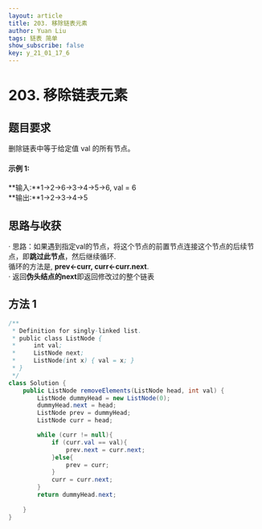 ```yaml
---
layout: article
title: 203. 移除链表元素
author: Yuan Liu
tags: 链表 简单
show_subscribe: false
key: y_21_01_17_6
---
```


# 203. 移除链表元素

## 题目要求
删除链表中等于给定值 val 的所有节点。  
 
#### 示例 1:  
**输入:**1->2->6->3->4->5->6, val = 6  
**输出:**1->2->3->4->5  

## 思路与收获
· 思路：如果遇到指定val的节点，将这个节点的前置节点连接这个节点的后续节点，即**跳过此节点**，然后继续循环.  
循环的方法是, **prev←curr, curr←curr.next**.  
· 返回**伪头结点的next**即返回修改过的整个链表

## 方法 1
```java
/**
 * Definition for singly-linked list.
 * public class ListNode {
 *     int val;
 *     ListNode next;
 *     ListNode(int x) { val = x; }
 * }
 */
class Solution {
    public ListNode removeElements(ListNode head, int val) {
        ListNode dummyHead = new ListNode(0);
        dummyHead.next = head;
        ListNode prev = dummyHead;
        ListNode curr = head;

        while (curr != null){
            if (curr.val == val){
                prev.next = curr.next;
            }else{
                prev = curr;
            }
            curr = curr.next;                        
        }
        return dummyHead.next;
        
    }
}
```  






